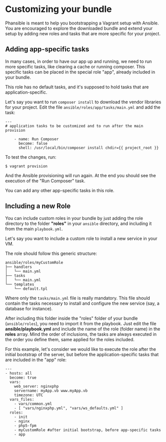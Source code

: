 # Customizing your bundle
Phansible is meant to help you bootstrapping a Vagrant setup with Ansible. You are encouraged to explore the downloaded bundle
and extend your setup by adding new roles and tasks that are more specific for your project.

## Adding app-specific tasks

In many cases, in order to have our app up and running, we need to run more specific tasks, like clearing a cache or running composer. This specific tasks
can be placed in the special role "app", already included in your bundle.

This role has no default tasks, and it's supposed to hold tasks that are application-specific.

Let's say you want to run `composer install` to download the vendor libraries for your project. Edit the file
`ansible/roles/app/tasks/main.yml` and add the task:

    ---
    # application tasks to be customized and to run after the main provision

        - name: Run Composer
          become: false
          shell: /usr/local/bin/composer install chdir={{ project_root }}

To test the changes, run:

    $ vagrant provision

And the Ansible provisioning will run again. At the end you should see the execution of the "Run Composer" task.

You can add any other app-specific tasks in this role.

## Including a new Role

You can include custom roles in your bundle by just adding the role directory to the folder **"roles"** in your `ansible` directory,
and including it from the main `playbook.yml`.

Let's say you want to include a custom role to install a new service in your VM.

The role should follow this generic structure:

    ansible/roles/myCustomRole
    ├── handlers
    │   └── main.yml
    ├── tasks
    │   └── main.yml
    └── templates
        └── default.tpl

Where only the `tasks/main.yml` file is really mandatory. This file should contain the tasks necessary to install and configure the new service (say, a database for instance).

After including this folder inside the "roles" folder of your bundle (`ansible/roles`), you need to import it from the playbook. Just edit the file
**ansible/playbook.yml** and include the name of the role (folder name) in the **roles** array. Mind the order of inclusions, the tasks
are always executed in the order you define them, same applied for the roles included.

For this example, let's consider we would like to execute the role after the initial bootstrap of the server, but before the application-specific tasks
that are included in the "app" role:

    ---
    - hosts: all
      become: true
      vars:
        web_server: nginxphp
        servername: myApp.vb www.myApp.vb
        timezone: UTC
      vars_files:
        - vars/common.yml
        - [ "vars/nginxphp.yml", "vars/ws_defaults.yml" ]
      roles:
        - init
        - nginx
        - php5-fpm
        - myCustomRole #after initial bootstrap, before app-specific tasks
        - app
